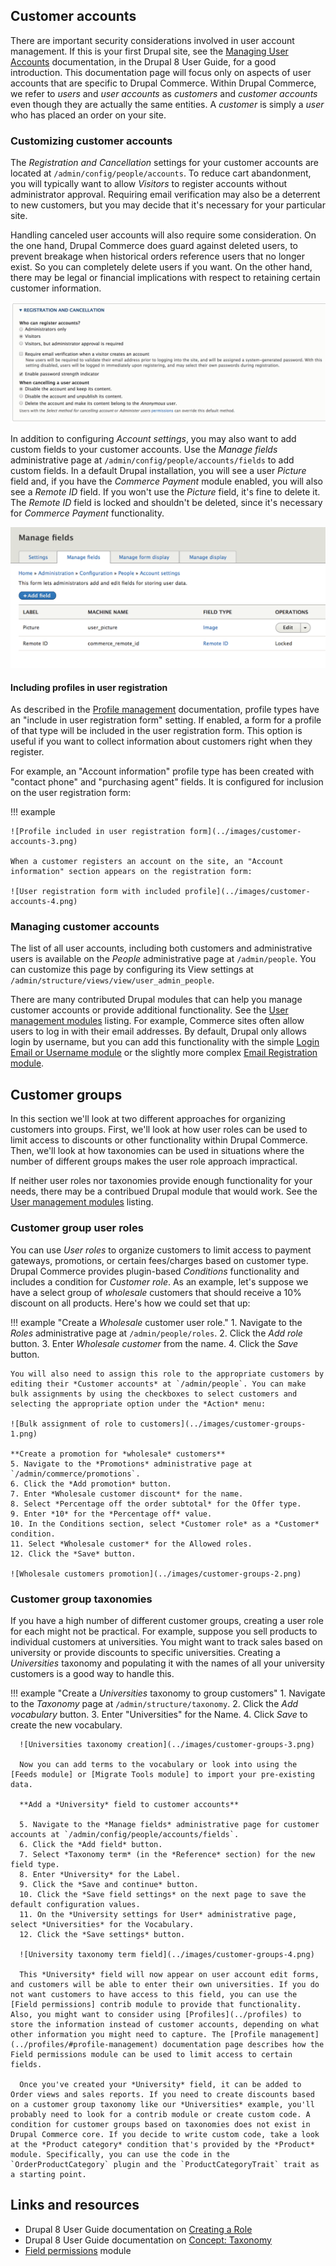 ## Customer accounts

There are important security considerations involved in user account management. If this is your first Drupal site, see the [Managing User Accounts] documentation, in the Drupal 8 User Guide, for a good introduction. This documentation page will focus only on aspects of user accounts that are specific to Drupal Commerce. Within Drupal Commerce, we refer to *users* and *user accounts* as *customers* and *customer accounts* even though they are actually the same entities. A *customer* is simply a *user* who has placed an order on your site.

### Customizing customer accounts
The *Registration and Cancellation* settings for your customer accounts are located at `/admin/config/people/accounts`. To reduce cart abandonment, you will typically want to allow *Visitors* to register accounts without administrator approval. Requiring email verification may also be a deterrent to new customers, but you may decide that it's necessary for your particular site.

Handling canceled user accounts will also require some consideration. On the one hand, Drupal Commerce does guard against deleted users, to prevent breakage when historical orders reference users that no longer exist. So you can completely delete users if you want. On the other hand, there may be legal or financial implications with respect to retaining certain customer information.

![Registration and cancellation settings](../images/customer-accounts-1.png)

In addition to configuring *Account settings*, you may also want to add custom fields to your customer accounts. Use the *Manage fields* administrative page at `/admin/config/people/accounts/fields` to add custom fields. In a default Drupal installation, you will see a user *Picture* field and, if you have the *Commerce Payment* module enabled, you will also see a *Remote ID* field. If you won't use the *Picture* field, it's fine to delete it. The *Remote ID* field is locked and shouldn't be deleted, since it's necessary for *Commerce Payment* functionality.

![Custom account fields](../images/customer-accounts-2.png)

#### Including profiles in user registration
As described in the [Profile management](../profiles/profile-management) documentation, profile types have an "include in user registration form" setting. If enabled, a form for a profile of that type will be included in the user registration form. This option is useful if you want to collect information about customers right when they register. 

For example, an "Account information" profile type has been created with "contact phone" and "purchasing agent" fields. It is configured for inclusion on the user registration form:

!!! example 

    ![Profile included in user registration form](../images/customer-accounts-3.png)

    When a customer registers an account on the site, an "Account information" section appears on the registration form:

    ![User registration form with included profile](../images/customer-accounts-4.png)


### Managing customer accounts
The list of all user accounts, including both customers and administrative users is available on the *People* administrative page at `/admin/people`. You can customize this page by configuring its View settings at `/admin/structure/views/view/user_admin_people`.

There are many contributed Drupal modules that can help you manage customer accounts or provide additional functionality. See the [User management modules](https://www.drupal.org/module-categories/user-management) listing. For example, Commerce sites often allow users to log in with their email addresses. By default, Drupal only allows login by username, but you can add this functionality with the simple [Login Email or Username module] or the slightly more complex [Email Registration module].

## Customer groups

In this section we'll look at two different approaches for organizing customers into groups. First, we'll look at how user roles can be used to limit access to discounts or other functionality within Drupal Commerce. Then, we'll look at how taxonomies can be used in situations where the number of different groups makes the user role approach impractical.

If neither user roles nor taxonomies provide enough functionality for your needs, there may be a contribued Drupal module that would work. See the [User management modules](https://www.drupal.org/module-categories/user-management) listing.

### Customer group user roles
You can use *User roles* to organize customers to limit access to payment gateways, promotions, or certain fees/charges based on customer type. Drupal Commerce provides plugin-based *Conditions* functionality and includes a condition for *Customer role*. As an example, let's suppose we have a select group of *wholesale* customers that should receive a 10% discount on all products. Here's how we could set that up:

!!! example "Create a *Wholesale* customer user role."
    1. Navigate to the *Roles* administrative page at `/admin/people/roles`.
    2. Click the *Add role* button.
    3. Enter *Wholesale customer* from the name.
    4. Click the *Save* button.

    You will also need to assign this role to the appropriate customers by editing their *Customer accounts* at `/admin/people`. You can make bulk assignments by using the checkboxes to select customers and selecting the appropriate option under the *Action* menu:

    ![Bulk assignment of role to customers](../images/customer-groups-1.png)

    **Create a promotion for *wholesale* customers**
    5. Navigate to the *Promotions* administrative page at `/admin/commerce/promotions`.
    6. Click the *Add promotion* button.
    7. Enter *Wholesale customer discount* for the name.
    8. Select *Percentage off the order subtotal* for the Offer type.
    9. Enter *10* for the *Percentage off* value.
    10. In the Conditions section, select *Customer role* as a *Customer* condition.
    11. Select *Wholesale customer* for the Allowed roles.
    12. Click the *Save* button.

    ![Wholesale customers promotion](../images/customer-groups-2.png)


### Customer group taxonomies
If you have a high number of different customer groups, creating a user role for each might not be practical. For example, suppose you sell products to individual customers at universities. You might want to track sales based on university or provide discounts to specific universities. Creating a *Universities* taxonomy and populating it with the names of all your university customers is a good way to handle this.

!!! example "Create a *Universities* taxonomy to group customers"
      1. Navigate to the *Taxonomy* page at `/admin/structure/taxonomy`.
      2. Click the *Add vocabulary* button.
      3. Enter "Universities" for the Name.
      4. Click *Save* to create the new vocabulary.

      ![Universities taxonomy creation](../images/customer-groups-3.png)

      Now you can add terms to the vocabulary or look into using the [Feeds module] or [Migrate Tools module] to import your pre-existing data.

      **Add a *University* field to customer accounts**

      5. Navigate to the *Manage fields* administrative page for customer accounts at `/admin/config/people/accounts/fields`.
      6. Click the *Add field* button.
      7. Select *Taxonomy term* (in the *Reference* section) for the new field type.
      8. Enter *University* for the Label.
      9. Click the *Save and continue* button.
      10. Click the *Save field settings* on the next page to save the default configuration values.
      11. On the *University settings for User* administrative page, select *Universities* for the Vocabulary.
      12. Click the *Save settings* button.

      ![University taxonomy term field](../images/customer-groups-4.png)

      This *University* field will now appear on user account edit forms, and customers will be able to enter their own universities. If you do not want customers to have access to this field, you can use the [Field permissions] contrib module to provide that functionality. Also, you might want to consider using [Profiles](../profiles) to store the information instead of customer accounts, depending on what other information you might need to capture. The [Profile management](../profiles/#profile-management) documentation page describes how the Field permissions module can be used to limit access to certain fields.

      Once you've created your *University* field, it can be added to Order views and sales reports. If you need to create discounts based on a customer group taxonomy like our *Universities* example, you'll probably need to look for a contrib module or create custom code. A condition for customer groups based on taxonomies does not exist in Drupal Commerce core. If you decide to write custom code, take a look at the *Product category* condition that's provided by the *Product* module. Specifically, you can use the code in the `OrderProductCategory` plugin and the `ProductCategoryTrait` trait as a starting point.

## Links and resources

* Drupal 8 User Guide documentation on [Creating a Role]
* Drupal 8 User Guide documentation on [Concept: Taxonomy]
* [Field permissions] module

[Concept: Taxonomy]: https://www.drupal.org/docs/user_guide/en/structure-taxonomy.html
[Feeds module]: https://www.drupal.org/project/feeds
[Migrate Tools module]: https://www.drupal.org/project/migrate_tools
[Creating a Role]: https://www.drupal.org/docs/user_guide/en/user-new-role.html
[Field permissions]: https://www.drupal.org/project/field_permissions
[Managing User Accounts]: https://www.drupal.org/docs/user_guide/en/user-chapter.html
[Login Email or Username module]: https://www.drupal.org/project/login_emailusername
[Email Registration module]: https://www.drupal.org/project/email_registration
